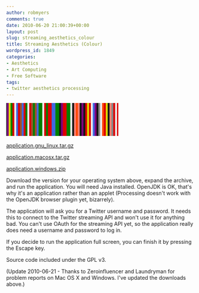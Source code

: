 ```yaml
---
author: robmyers
comments: true
date: 2010-06-20 21:00:39+00:00
layout: post
slug: streaming_aesthetics_colour
title: Streaming Aesthetics (Colour)
wordpress_id: 1849
categories:
- Aesthetics
- Art Computing
- Free Software
tags:
- twitter aesthetics processing
---
```


![twitsthaetics2.png](/assets/2010/06/20/twitsthaetics2.png)  
  
[application.gnu_linux.tar.gz](http://robmyers.org.nyud.net/weblog/2010/06/20/application.gnu_linux.tar.gz)

  
[application.macosx.tar.gz](http://robmyers.org.nyud.net/weblog/2010/06/20/application.macosx.tar.gz)  


  
[application.windows.zip](http://robmyers.org.nyud.net/weblog/2010/06/20/application.windows.zip)  
  
Download the version for your operating system above, expand the archive, and run the application. You will need Java installed. OpenJDK is OK, that's why it's an application rather than an applet (Processing doesn't work with the OpenJDK browser plugin yet, bizarrely).  
  
The application will ask you for a Twitter username and password. It needs this to connect to the Twitter streaming API and won't use it for anything bad. You can't use OAuth for the streaming API yet, so the application really does need a username and password to log in.  
  
If you decide to run the application full screen, you can finish it by pressing the Escape key.  
  
Source code included under the GPL v3.  


  


(Update 2010-06-21 - Thanks to Zeroinfluencer and Laundryman for problem reports on Mac OS X and Windows. I've updated the downloads above.)  




